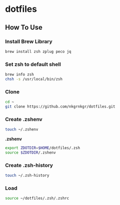 # dotfiles

## How To Use

### Install Brew Library

```bash
brew install zsh zplug peco jq
```

### Set zsh to default shell

```bash
brew info zsh
chsh -s /usr/local/bin/zsh
```

### Clone

```bash
cd ~
git clone https://github.com/nkgrnkgr/dotfiles.git
```

### Create .zshenv

```bash
touch ~/.zshenv
```

**.zshenv**
```bash
export ZDOTDIR=$HOME/dotfiles/.zsh
source $ZDOTDIR/.zshenv
```

### Create .zsh-history
```bash
touch ~/.zsh-history
```

### Load

```bash
source ~/dotfiles/.zsh/.zshrc
```
